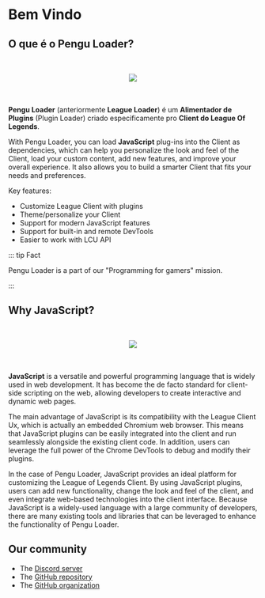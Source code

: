 # Bem Vindo

## O que é o Pengu Loader?

<p align=center style="margin: 3rem 0">
  <img src="/Pengu_Featherknight_144.jpg" />
</p>

**Pengu Loader** (anteriormente **League Loader**) é um **Alimentador de Plugins** (Plugin Loader) criado especificamente pro **Client do League Of Legends**.

With Pengu Loader, you can load **JavaScript** plug-ins into the Client as
dependencies, which can help you personalize the look and feel of the Client,
load your custom content, add new features, and improve your overall experience.
It also allows you to build a smarter Client that fits your needs and
preferences.

Key features:

- Customize League Client with plugins
- Theme/personalize your Client
- Support for modern JavaScript features
- Support for built-in and remote DevTools
- Easier to work with LCU API

::: tip Fact

Pengu Loader is a part of our "Programming for gamers" mission.

:::

## Why JavaScript?

<p align=center style="margin: 3rem 0">
  <img src="/features/javascript.png" />
</p>

**JavaScript** is a versatile and powerful programming language that is widely
used in web development. It has become the de facto standard for client-side
scripting on the web, allowing developers to create interactive and dynamic web
pages.

The main advantage of JavaScript is its compatibility with the League Client Ux,
which is actually an embedded Chromium web browser. This means that JavaScript
plugins can be easily integrated into the client and run seamlessly alongside
the existing client code. In addition, users can leverage the full power of the
Chrome DevTools to debug and modify their plugins.

In the case of Pengu Loader, JavaScript provides an ideal platform for
customizing the League of Legends Client. By using JavaScript plugins, users can
add new functionality, change the look and feel of the client, and even
integrate web-based technologies into the client interface. Because JavaScript
is a widely-used language with a large community of developers, there are many
existing tools and libraries that can be leveraged to enhance the functionality
of Pengu Loader.

## Our community

- The [Discord server](https://chat.pengu.lol/)
- The [GitHub repository](https://github.com/PenguLoader/PenguLoader)
- The [GitHub organization](https://github.com/PenguLoader)
